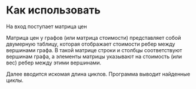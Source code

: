 # Как использовать
На вход поступает матрица цен 

Матрица цен у графов (или матрица стоимости) представляет собой двумерную таблицу, которая отображает стоимости ребер между вершинами графа. В такой матрице строки и столбцы соответствуют вершинам графа, а элементы матрицы указывают на стоимость (или вес) ребер между этими вершинами.

Далее вводится искомая длина циклов. Программа выводит найденные циклы.
